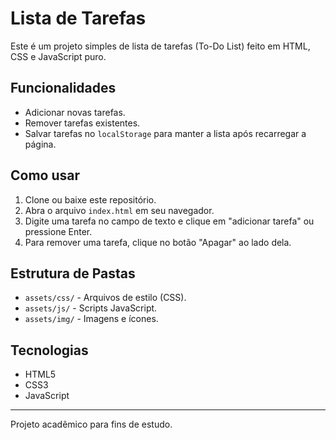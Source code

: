 # Lista de Tarefas

Este é um projeto simples de lista de tarefas (To-Do List) feito em HTML, CSS e JavaScript puro.

## Funcionalidades

- Adicionar novas tarefas.
- Remover tarefas existentes.
- Salvar tarefas no `localStorage` para manter a lista após recarregar a página.

## Como usar

1. Clone ou baixe este repositório.
2. Abra o arquivo `index.html` em seu navegador.
3. Digite uma tarefa no campo de texto e clique em "adicionar tarefa" ou pressione Enter.
4. Para remover uma tarefa, clique no botão "Apagar" ao lado dela.

## Estrutura de Pastas

- `assets/css/` - Arquivos de estilo (CSS).
- `assets/js/` - Scripts JavaScript.
- `assets/img/` - Imagens e ícones.

## Tecnologias

- HTML5
- CSS3
- JavaScript

---

Projeto acadêmico para fins de estudo.
